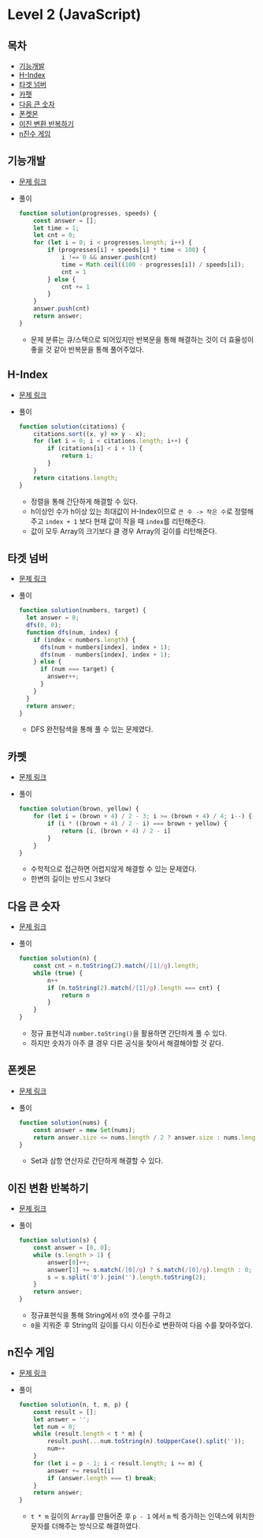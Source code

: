 # Level 2 (JavaScript)

## 목차

* [기능개발](#기능개발)
* [H-Index](#h-index)
* [타겟 넘버](#타겟-넘버)
* [카펫](#카펫)
* [다음 큰 숫자](#다음-큰-숫자)
* [폰켓몬](#폰켓몬)
* [이진 변환 반복하기](#이진-변환-반복하기)
* [n진수 게임](#n진수-게임)

## 기능개발

* [문제 링크](https://programmers.co.kr/learn/courses/30/lessons/42586?language=javascript)

* 풀이

  ```js
  function solution(progresses, speeds) {
      const answer = [];
      let time = 1;
      let cnt = 0;
      for (let i = 0; i < progresses.length; i++) {
          if (progresses[i] + speeds[i] * time < 100) {
              i !== 0 && answer.push(cnt)
              time = Math.ceil((100 - progresses[i]) / speeds[i]);
              cnt = 1
          } else {
              cnt += 1
          }
      }
      answer.push(cnt)
      return answer;
  }
  ```

  * 문제 분류는 큐/스택으로 되어있지만 반복문을 통해 해결하는 것이 더 효율성이 좋을 것 같아 반복문을 통해 풀어주었다.

## H-Index

* [문제 링크](https://programmers.co.kr/learn/courses/30/lessons/42747?language=javascript)

* 풀이

  ```js
  function solution(citations) {
      citations.sort((x, y) => y - x);
      for (let i = 0; i < citations.length; i++) {
          if (citations[i] < i + 1) {
              return i;
          }
      }
      return citations.length;
  }
  ```

  * 정렬을 통해 간단하게 해결할 수 있다.
  * h이상인 수가 h이상 있는 최대값이 H-Index이므로 `큰 수 -> 작은 수`로 정렬해주고 `index + 1` 보다 현재 값이 작을 때 `index`를 리턴해준다.
  * 값이 모두 Array의 크기보다 클 경우 Array의 길이를 리턴해준다.

## 타겟 넘버

* [문제 링크](https://programmers.co.kr/learn/courses/30/lessons/43165?language=javascript)

* 풀이

  ```js
  function solution(numbers, target) {
    let answer = 0;
    dfs(0, 0);
    function dfs(num, index) {
      if (index < numbers.length) {
        dfs(num + numbers[index], index + 1);
        dfs(num - numbers[index], index + 1);
      } else {
        if (num === target) {
          answer++;
        }
      }
    }
    return answer;
  }
  ```

  * DFS 완전탐색을 통해 풀 수 있는 문제였다.

## 카펫

* [문제 링크](https://programmers.co.kr/learn/courses/30/lessons/42842?language=javascript)

* 풀이

  ```js
  function solution(brown, yellow) {
      for (let i = (brown + 4) / 2 - 3; i >= (brown + 4) / 4; i--) {
          if (i * ((brown + 4) / 2 - i) === brown + yellow) {
              return [i, (brown + 4) / 2 - i]
          }
      }
  }
  ```

  * 수학적으로 접근하면 어렵지않게 해결할 수 있는 문제였다.
  * 한변의 길이는 반드시 3보다

## 다음 큰 숫자

* [문제 링크](https://programmers.co.kr/learn/courses/30/lessons/12911?language=javascript)

* 풀이

  ```js
  function solution(n) {
      const cnt = n.toString(2).match(/[1]/g).length;
      while (true) {
          n++
          if (n.toString(2).match(/[1]/g).length === cnt) {
              return n
          }
      }
  }
  ```

  * 정규 표현식과 `number.toString()`을 활용하면 간단하게 풀 수 있다.
  * 하지만 숫자가 아주 클 경우 다른 공식을 찾아서 해결해야할 것 같다.

## 폰켓몬

* [문제 링크](https://programmers.co.kr/learn/courses/30/lessons/1845?language=javascript)

* 풀이

  ```js
  function solution(nums) {
      const answer = new Set(nums);
      return answer.size <= nums.length / 2 ? answer.size : nums.length / 2;
  }
  ```

  * Set과 삼항 연산자로 간단하게 해결할 수 있다.

## 이진 변환 반복하기

* [문제 링크](https://programmers.co.kr/learn/courses/30/lessons/70129?language=javascript)

* 풀이

  ```js
  function solution(s) {
      const answer = [0, 0];
      while (s.length > 1) {
          answer[0]++;
          answer[1] += s.match(/[0]/g) ? s.match(/[0]/g).length : 0;
          s = s.split('0').join('').length.toString(2);
      }
      return answer;
  }
  ```

  * 정규표현식을 통해 String에서 `0`의 갯수를 구하고
  * `0`을 지워준 후 String의 길이를 다시 이진수로 변환하여 다음 수를 찾아주었다.

## n진수 게임

* [문제 링크](https://programmers.co.kr/learn/courses/30/lessons/17687?language=javascript#)

* 풀이

  ```js
  function solution(n, t, m, p) {
      const result = [];
      let answer = '';
      let num = 0;
      while (result.length < t * m) {
          result.push(...num.toString(n).toUpperCase().split(''));
          num++
      }
      for (let i = p - 1; i < result.length; i += m) {
          answer += result[i]
          if (answer.length === t) break;
      }
      return answer;
  }
  ```

  * `t * m` 길이의 `Array`를 만들어준 후 `p - 1` 에서 `m` 씩 증가하는 인덱스에 위치한 문자를 더해주는 방식으로 해결하였다.
